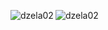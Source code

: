 <p><img align="left" src="https://github-readme-stats.vercel.app/api?username=dzela02&show_icons=true&locale=en&theme=dark" alt="dzela02" /></p>
<p><img align="center" src="https://github-readme-stats.vercel.app/api/top-langs?username=dzela02&show_icons=true&locale=en&layout=compact&theme=dark" alt="dzela02" /></p>




